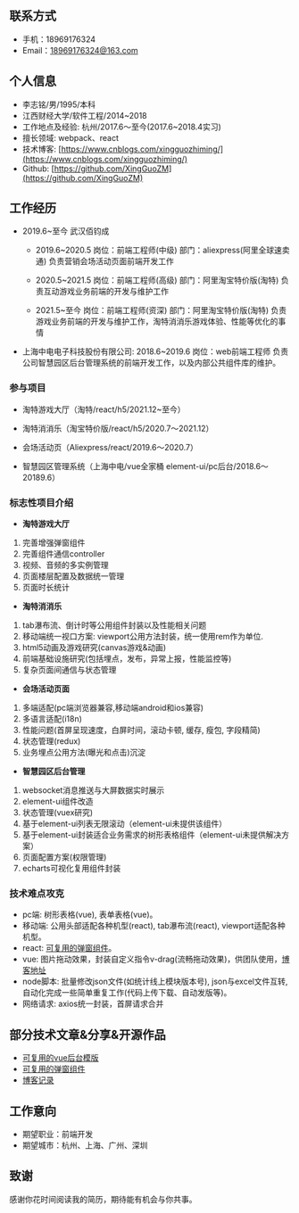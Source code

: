 
联系方式
---
- 手机：18969176324
- Email：18969176324@163.com

个人信息
---
- 李志铭/男/1995/本科
- 江西财经大学/软件工程/2014~2018
- 工作地点及经验: 杭州/2017.6～至今(2017.6~2018.4实习)
- 擅长领域: webpack、react
- 技术博客: [https://www.cnblogs.com/xingguozhiming/](https://www.cnblogs.com/xingguozhiming/)
- Github: [https://github.com/XingGuoZM](https://github.com/XingGuoZM)

工作经历
---
- 2019.6~至今 武汉佰钧成
  - 2019.6~2020.5
    岗位：前端工程师(中级)
    部门：aliexpress(阿里全球速卖通)
    负责营销会场活动页面前端开发工作

  - 2020.5~2021.5
    岗位：前端工程师(高级)
    部门：阿里淘宝特价版(淘特)
    负责互动游戏业务前端的开发与维护工作

  - 2021.5~至今
    岗位：前端工程师(资深)
    部门：阿里淘宝特价版(淘特)
    负责游戏业务前端的开发与维护工作，淘特消消乐游戏体验、性能等优化的事情

- 上海中电电子科技股份有限公司: 2018.6~2019.6
  岗位：web前端工程师
  负责公司智慧园区后台管理系统的前端开发工作，以及内部公共组件库的维护。

### 参与项目
- 淘特游戏大厅（淘特/react/h5/2021.12~至今）

- 淘特消消乐（淘宝特价版/react/h5/2020.7～2021.12）  

- 会场活动页（Aliexpress/react/2019.6～2020.7）  

- 智慧园区管理系统（上海中电/vue全家桶 element-ui/pc后台/2018.6～20189.6）  

### 标志性项目介绍
- **淘特游戏大厅**
1. 完善增强弹窗组件
2. 完善组件通信controller
3. 视频、音频的多实例管理
4. 页面楼层配置及数据统一管理
5. 页面时长统计

- **淘特消消乐**  
1. tab瀑布流、倒计时等公用组件封装以及性能相关问题
2. 移动端统一视口方案: viewport公用方法封装，统一使用rem作为单位.
3. html5动画及游戏研究(canvas游戏&动画)
4. 前端基础设施研究(包括埋点，发布，异常上报，性能监控等)
5. 复杂页面间通信与状态管理

- **会场活动页面**  
1. 多端适配(pc端浏览器兼容,移动端android和ios兼容)
2. 多语言适配(i18n)
3. 性能问题(首屏呈现速度，白屏时间，滚动卡顿, 缓存, 瘦包, 字段精简)
4. 状态管理(redux)
5. 业务埋点公用方法(曝光和点击)沉淀

- **智慧园区后台管理**  
1. websocket消息推送与大屏数据实时展示
2. element-ui组件改造
3. 状态管理(vuex研究)
4. 基于element-ui列表无限滚动（element-ui未提供该组件）
5. 基于element-ui封装适合业务需求的树形表格组件（element-ui未提供解决方案）
6. 页面配置方案(权限管理)
7. echarts可视化复用组件封装

### 技术难点攻克  
  - pc端: 树形表格(vue), 表单表格(vue)。
  - 移动端: 公用头部适配各种机型(react), tab瀑布流(react), viewport适配各种机型。
  - react: [可复用的弹窗组件](https://github.com/XingGuoZM/modal)。
  - vue: 图片拖动效果，封装自定义指令v-drag(流畅拖动效果)，供团队使用，[博客地址](https://www.cnblogs.com/xingguozhiming/p/10211483.html)
  - node脚本: 批量修改json文件(如统计线上模块版本号), json与excel文件互转, 自动化完成一些简单重复工作(代码上传下载、自动发版等)。
  - 网络请求: axios统一封装，首屏请求合并

部分技术文章&分享&开源作品
---
- [可复用的vue后台模版](https://github.com/XingGuoZM/ces-manage)
- [可复用的弹窗组件](https://github.com/XingGuoZM/modal)
- [博客记录](https://github.com/XingGuoZM/blog)

工作意向
---

- 期望职业：前端开发
- 期望城市：杭州、上海、广州、深圳

致谢
---
感谢你花时间阅读我的简历，期待能有机会与你共事。